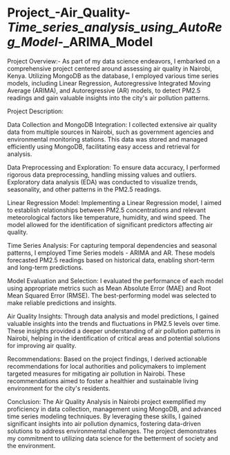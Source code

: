 # Project_-Air_Quality-_Time_series_analysis_using_AutoReg_Model_-_ARIMA_Model

Project Overview:- As part of my data science endeavors, I embarked on a comprehensive project centered around assessing air quality in Nairobi, Kenya. Utilizing MongoDB as the database, I employed various time series models, including Linear Regression, Autoregressive Integrated Moving Average (ARIMA), and Autoregressive (AR) models, to detect PM2.5 readings and gain valuable insights into the city's air pollution patterns.

Project Description:

Data Collection and MongoDB Integration: I collected extensive air quality data from multiple sources in Nairobi, such as government agencies and environmental monitoring stations. This data was stored and managed efficiently using MongoDB, facilitating easy access and retrieval for analysis.

Data Preprocessing and Exploration: To ensure data accuracy, I performed rigorous data preprocessing, handling missing values and outliers. Exploratory data analysis (EDA) was conducted to visualize trends, seasonality, and other patterns in the PM2.5 readings.

Linear Regression Model: Implementing a Linear Regression model, I aimed to establish relationships between PM2.5 concentrations and relevant meteorological factors like temperature, humidity, and wind speed. The model allowed for the identification of significant predictors affecting air quality.

Time Series Analysis: For capturing temporal dependencies and seasonal patterns, I employed Time Series models - ARIMA and AR. These models forecasted PM2.5 readings based on historical data, enabling short-term and long-term predictions.

Model Evaluation and Selection: I evaluated the performance of each model using appropriate metrics such as Mean Absolute Error (MAE) and Root Mean Squared Error (RMSE). The best-performing model was selected to make reliable predictions and insights.

Air Quality Insights: Through data analysis and model predictions, I gained valuable insights into the trends and fluctuations in PM2.5 levels over time. These insights provided a deeper understanding of air pollution patterns in Nairobi, helping in the identification of critical areas and potential solutions for improving air quality.

Recommendations: Based on the project findings, I derived actionable recommendations for local authorities and policymakers to implement targeted measures for mitigating air pollution in Nairobi. These recommendations aimed to foster a healthier and sustainable living environment for the city's residents.

Conclusion: The Air Quality Analysis in Nairobi project exemplified my proficiency in data collection, management using MongoDB, and advanced time series modeling techniques. By leveraging these skills, I gained significant insights into air pollution dynamics, fostering data-driven solutions to address environmental challenges. The project demonstrates my commitment to utilizing data science for the betterment of society and the environment.
